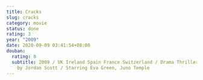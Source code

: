 ```yaml
---
title: Cracks
slug: cracks
category: movie
status: done
rating: 3
year: "2009"
date: 2020-09-09 03:41:54+08:00
douban:
  rating: 8
  subtitle: 2009 / UK Ireland Spain France Switzerland / Drama Thriller / Directed
    by Jordan Scott / Starring Eva Green, Juno Temple
---
```



